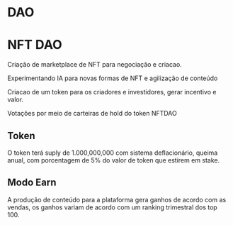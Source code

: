 # DAO

# NFT DAO

Criação de marketplace de NFT para negociação e criacao.

Experimentando IA para novas formas de NFT e agilização de conteúdo  

Criacao de um token para os criadores e investidores, gerar incentivo e valor. 

Votações por meio de carteiras de hold do token NFTDAO

## Token

O token terá suply de 1.000,000,000 com sistema deflacionário, queima anual, com porcentagem de    5% do valor de token que estirem em stake.

## Modo Earn

A produção de conteúdo para a plataforma gera ganhos de acordo com as vendas, os ganhos variam de acordo com um ranking trimestral dos top 100.

